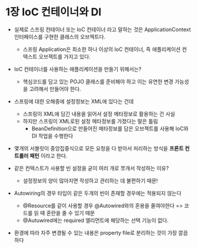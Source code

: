 # 1장 IoC 컨테이너와 DI

* 실제로 스프링 컨테이너 또는 IoC 컨테이너 라고 말하는 것은 ApplicationContext 인터페이스를 구현한 클래스의 오브젝트다.
    * 스프링 Application은 최소한 하나 이상의 IoC 컨테이너, 즉 애플리케이션 컨텍스트 오브젝트를 가지고 있다.

* IoC 컨테이너를 사용하는 애플리케이션을 만들기 위해서는?
    * 핵심코드를 담고 있는 POJO 클래스를 준비해야 하고 이는 유연한 변경 가능성을 고려해서 만들어야 한다.
    
* 스프링에 대한 오해중에 설정정보는 XML에 있다는 건데
    * 스프링이 XML에 담긴 내용을 읽어서 설정 메타정보로 활용하는 건 사실
    * 하지만 스프링이 XML로된 설정 메타정보를 가졌다는 말은 틀림
        * BeanDefinition으로 만들어진 메타정보를 담은 오브젝트를 사용해 IoC와 DI 작업을 수행한다

* 몇개의 서블릿이 중앙집중식으로 모든 요청을 다 받아서 처리하는 방식을 __프론트 컨트롤러 패턴__ 이라고 한다.

* 같은 컨텍스트가 사용할 빈 설정을 굳이 여러 개로 쪼개서 작성하는 이유?
    * 설정정보의 양이 많아지면 작성하고 관리하는 데 불편하기 때문!

* Autowiring의 경우 타입이 같은 두개의 빈이 존재할 경우에는 적용되지 않는다
    * @Resource를 같이 사용할 경우 @Autowired와의 혼용을 줄여야한다 => 코드를 읽 때 혼란을 줄 수 있기 때문
    * @Autuwired에는 required 엘리먼트에 해당하는 선택 기능이 없다.

* 환경에 따라 자주 변경될 수 있는 내용은 property file로 분리하는 것이 가장 깔끔하다

